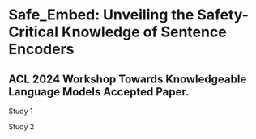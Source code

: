 # Safe_Embed: Unveiling the Safety-Critical Knowledge of Sentence Encoders

## ACL 2024 Workshop Towards Knowledgeable Language Models Accepted Paper.

Study 1

Study 2